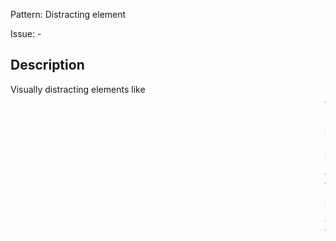 Pattern: Distracting element

Issue: -

## Description

Visually distracting elements like <marquee> and <blink> can cause accessibility issues for users with visual impairments or cognitive disabilities. These elements are deprecated and should not be used.

## Examples

Example of **incorrect** code:
```jsx
<marquee>Scrolling text</marquee>
<blink>Flashing text</blink>
```

Example of **correct** code:
```jsx
<div className="announcement">Important text</div>
<span className="highlight">Emphasized text</span>
```